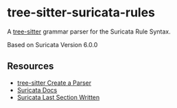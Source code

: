 # tree-sitter-suricata-rules

A [tree-sitter](https://github.com/tree-sitter/tree-sitter) grammar parser for the Suricata Rule Syntax.

Based on Suricata Version 6.0.0

## Resources

* [tree-sitter Create a Parser](https://tree-sitter.github.io/tree-sitter/creating-parsers#the-first-few-rules)
* [Suricata Docs](https://suricata.readthedocs.io/en/suricata-6.0.0)
* [Suricata Last Section Written](https://suricata.readthedocs.io/en/suricata-6.0.0/rules/flow-keywords.html#flow-keywords)
